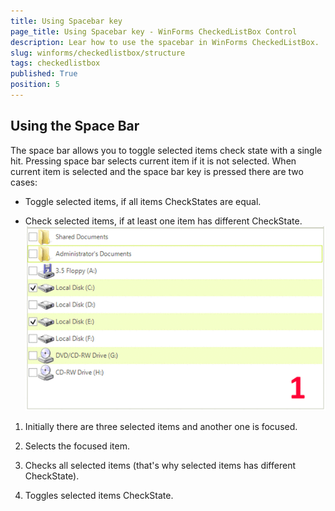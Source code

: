 ```yaml
---
title: Using Spacebar key
page_title: Using Spacebar key - WinForms CheckedListBox Control
description: Lear how to use the spacebar in WinForms CheckedListBox. 
slug: winforms/checkedlistbox/structure
tags: checkedlistbox
published: True
position: 5
---
```


## Using the Space Bar

The space bar allows you to toggle selected items check state with a single hit. Pressing space bar selects current item if it is not selected. When current item is selected and the space bar key is pressed there are two cases:
        

* Toggle selected items, if all items CheckStates are equal.

* Check selected items, if at least one item has different CheckState. ![checkedlistbox-features 001](images/checkedlistbox-features001.gif)

1. Initially there are three selected items and another one is focused.

1. Selects the focused item.

1. Checks all selected items (that's why selected items has different CheckState).

1. Toggles selected items CheckState.